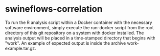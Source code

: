 swineflows-correlation
======================

To run the R analysis script within a Docker container with the
necessary software environment, simply execute the run-docker script
from the root directory of this git repository on a system with docker
installed. The analysis output will be placed in a time-stamped
directory that begins with "work". An example of expected output is
inside the archive work-example.tar.gz.


